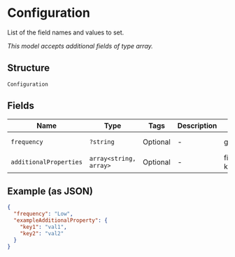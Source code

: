 
# Configuration

List of the field names and values to set.

*This model accepts additional fields of type array.*

## Structure

`Configuration`

## Fields

| Name | Type | Tags | Description | Getter | Setter |
|  --- | --- | --- | --- | --- | --- |
| `frequency` | `?string` | Optional | - | getFrequency(): ?string | setFrequency(?string frequency): void |
| `additionalProperties` | `array<string, array>` | Optional | - | findAdditionalProperty(string key): array | additionalProperty(string key, array value): void |

## Example (as JSON)

```json
{
  "frequency": "Low",
  "exampleAdditionalProperty": {
    "key1": "val1",
    "key2": "val2"
  }
}
```

